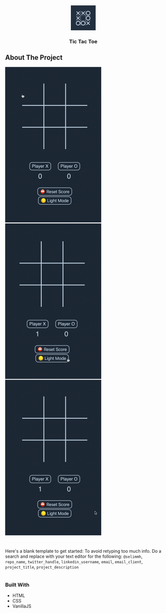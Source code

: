 <!-- PROJECT LOGO -->
<br />
<div align="center">

  <a href="https://github.com/selimmh/tic-tac-toe">
    <img src="src/logo.png" alt="Logo" width="80" height="80">
  </a>

<h3 align="center">Tic Tac Toe</h3>
</div>


<!-- ABOUT THE PROJECT -->
## About The Project

![This is a gif](src/game.gif)
![This is a gif](src/theme.gif)
![This is a gif](src/reset.gif)

#

Here's a blank template to get started: To avoid retyping too much info. Do a search and replace with your text editor for the following: `@selimmh`, `repo_name`, `twitter_handle`, `linkedin_username`, `email`, `email_client`, `project_title`, `project_description`

#

### Built With

* HTML
* CSS
* VanillaJS
